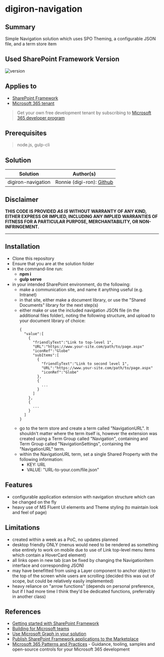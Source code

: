 # digiron-navigation

## Summary

Simple Navigation solution which uses SPO Theming, a configurable JSON file, and a term store item

## Used SharePoint Framework Version

![version](https://img.shields.io/badge/version-1.16.1-green.svg)

## Applies to

- [SharePoint Framework](https://aka.ms/spfx)
- [Microsoft 365 tenant](https://docs.microsoft.com/en-us/sharepoint/dev/spfx/set-up-your-developer-tenant)

> Get your own free development tenant by subscribing to [Microsoft 365 developer program](http://aka.ms/o365devprogram)

## Prerequisites

> node.js, gulp-cli

## Solution

| Solution    | Author(s)                                               |
| ----------- | ------------------------------------------------------- |
| digiron-navigation | Ronnie (digi-ron): [Github](www.github.com/digi-ron) |

## Disclaimer

**THIS CODE IS PROVIDED _AS IS_ WITHOUT WARRANTY OF ANY KIND, EITHER EXPRESS OR IMPLIED, INCLUDING ANY IMPLIED WARRANTIES OF FITNESS FOR A PARTICULAR PURPOSE, MERCHANTABILITY, OR NON-INFRINGEMENT.**

---

## Installation

- Clone this repository
- Ensure that you are at the solution folder
- in the command-line run:
  - **npm i**
  - **gulp serve**
- in your intended SharePoint environment, do the following:
  - make a communication site, and name it anything useful (e.g. Intranet)
  - in that site, either make a document library, or use the "Shared Documents" library for the next step(s)
  - either make or use the included navigation JSON file (in the additional files folder), noting the following structure, and upload to your document library of choice:
    ```
    {
      "value":[
        {
          "friendlyText":"Link to top-level 1",
          "URL":"https://www.your-site.com/path/to/page.aspx"
          "iconRef":"Globe"
          "subItems":[
            {
              "friendlyText":"Link to second level 1",
              "URL":"https://www.your-site.com/path/to/page.aspx"
              "iconRef":"Globe"
            },
            {
              ...
            }
          ]
        },
        {
          ...
        }
      ]
    }
    ```
  - go to the term store and create a term called "NavigationURL". It shouldn't matter where the term itself is, however the extension was created using a Term Group called "Navigation", containing and Term Group called "NavigationSettings", containing the "NavigationURL" term.
  - within the NavigationURL term, set a single Shared Property with the following information:
    - KEY: URL
    - VALUE: "URL-to-your.com/file.json"
  

## Features

- configurable application extension with navigation structure which can be changed on the fly
- heavy use of MS Fluent UI elements and Theme styling (to maintain look and feel of page)

## Limitations
- created within a week as a PoC, no updates planned
- desktop friendly ONLY (menus would need to be rendered as something else entirely to work on mobile due to use of Link top-level menu items which contain a HoverCard element)
- all links open in new tab (can be fixed by changing the NavigationItem interface and corresponding JSON)
- may have benefitted from using a Layer component to anchor object to the top of the screen while users are scrolling (decided this was out of scope, but could be relatively easily implemented)
- heavy reliance on "arrow functions" (depends on personal preference, but if I had more time I think they'd be dedicated functions, preferrably in another class)

## References

- [Getting started with SharePoint Framework](https://docs.microsoft.com/en-us/sharepoint/dev/spfx/set-up-your-developer-tenant)
- [Building for Microsoft teams](https://docs.microsoft.com/en-us/sharepoint/dev/spfx/build-for-teams-overview)
- [Use Microsoft Graph in your solution](https://docs.microsoft.com/en-us/sharepoint/dev/spfx/web-parts/get-started/using-microsoft-graph-apis)
- [Publish SharePoint Framework applications to the Marketplace](https://docs.microsoft.com/en-us/sharepoint/dev/spfx/publish-to-marketplace-overview)
- [Microsoft 365 Patterns and Practices](https://aka.ms/m365pnp) - Guidance, tooling, samples and open-source controls for your Microsoft 365 development
